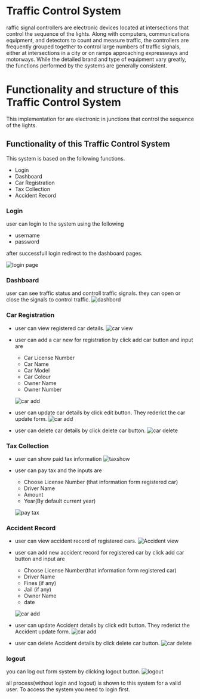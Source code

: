 # Traffic Control System
raffic signal controllers are electronic devices located at intersections that control the sequence of the lights. Along with computers, communications equipment, and detectors to count and measure traffic, the controllers are frequently grouped together to control large numbers of traffic signals, either at intersections in a city or on ramps approaching expressways and motorways. While the detailed brand and type of equipment vary greatly, the functions performed by the systems are generally consistent.
# Functionality and structure of this Traffic Control System
This implementation for are electronic in junctions that control the sequence of the lights.
## Functionality of this Traffic Control System 
This system is based on the following functions.

- Login
- Dashboard
- Car Registration
- Tax Collection
- Accident Record

### Login
user can login to the system using the following
- username
- password

after successfull login redirect to the dashboard pages.

![login page](imgss/loginpage.jpg)

### Dashboard
user can see traffic status and controll traffic signals.
they can open or close the signals to control traffic.
![dashbord](imgss/Dashbord.jpg)
### Car Registration
- user can view registered car details.
  ![car view](imgss/car%20view.jpg)
- user can add a car new for registration by click add car button and input are 
  - Car License Number
  - Car Name
  - Car Model
  - Car Colour
  - Owner Name
  - Owner Number

  ![car add](imgss/car%20view.jpg)
- user can update car details by click edit button. They rederict the car update form.
  ![car add](imgss/carupdate.jpg)
- user can delete car details by click delete car button.
  ![car delete](imgss/cardelete.jpg)

### Tax Collection
- user can show paid tax information
  ![taxshow](imgss/taxview.jpg)
- user can pay tax and the inputs are
  - Choose License Number (that information form registered car)
  - Driver Name
  - Amount
  - Year(By default current year)
  
  ![pay tax](imgss/paytax.jpg)

### Accident Record
- user can view accident record of registered cars.
  ![Accident view](imgss/Accidentview.jpg)
- user can add new accident record for registered car by click add car button and input are 
  - Choose License Number(that information form registered car)
  - Driver Name
  - Fines (if any)
  - Jail (if any)
  - Owner Name
  - date

  ![car add](imgss/accidentadd.jpg)
- user can update Accident details by click edit button. They rederict the Accident update form.
  ![car add](imgss/accidentupdate.jpg)
- user can delete Accident details by click delete car button.
  ![car delete](imgss/accidentdelete.jpg)
### logout
you can log out form system by clicking logout button.
![logout](imgss/logout.jpg)

all process(without login and logout) is shown to this system for a valid user. To access the system you need to login first.